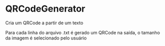 # QRCodeGenerator
Cria um QRCode a partir de um texto

Para cada linha do arquivo .txt é gerado um QRCode na saída, o tamanho da imagem é selecionado pelo usuário

